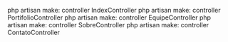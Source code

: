php artisan make: controller IndexController
php artisan make: controller PortifolioController
php artisan make: controller EquipeController
php artisan make: controller SobreController
php artisan make: controller ContatoController